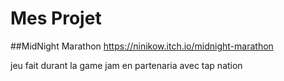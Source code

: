 # Mes Projet 
##MidNight Marathon
https://ninikow.itch.io/midnight-marathon

jeu fait durant la game jam en partenaria avec tap nation
